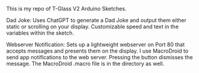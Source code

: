 This is my repo of T-Glass V2 Arduino Sketches.

Dad Joke: Uses ChatGPT to generate a Dad Joke and output them either static or scrolling on your display.  Customizable speed and text in the variables within the sketch. 

Webserver Notification: Sets up a lightweight webserver on Port 80 that accepts messages and presents them on the display.  I use MacroDroid to send app notifications to the web server.  Pressing the button dismisses the message.   The MacroDroid .macro file is in the directory as well. 
